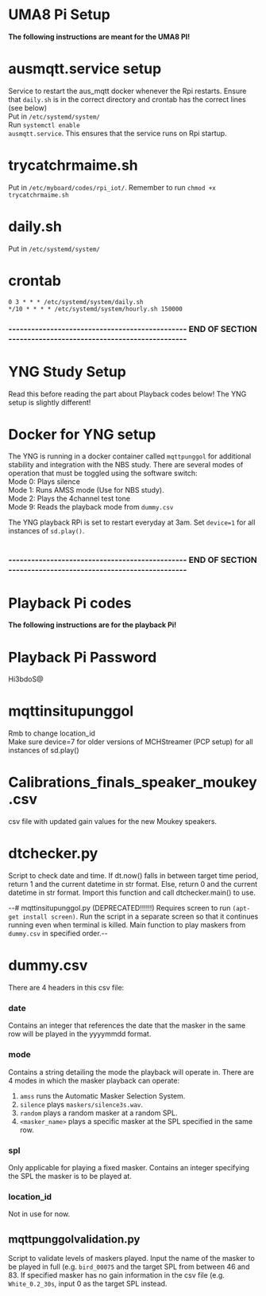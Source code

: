 # UMA8 Pi Setup
<b>The following instructions are meant for the UMA8 PI!</b>

# ausmqtt.service setup
Service to restart the aus_mqtt docker whenever the Rpi restarts. Ensure that <code>daily.sh</code> is in the correct directory and crontab has the correct lines (see below)<br>
Put in <code>/etc/systemd/system/</code><br>
Run <code>systemctl enable ausmqtt.service</code>. This ensures that the service runs on Rpi startup.

# trycatchrmaime.sh
Put in <code>/etc/myboard/codes/rpi_iot/</code>. Remember to run <code>chmod +x trycatchrmaime.sh</code>

# daily.sh
Put in <code>/etc/systemd/system/</code>

# crontab
```
0 3 * * * /etc/systemd/system/daily.sh
*/10 * * * * /etc/systemd/system/hourly.sh 150000
```
### ----------------------------------------------- END OF SECTION -----------------------------------------------
# YNG Study Setup
Read this before reading the part about Playback codes below! The YNG setup is slightly different!

# Docker for YNG setup
The YNG is running in a docker container called <code>mqttpunggol</code> for additional stability and integration with the NBS study. There are several modes of operation that must be toggled using the software switch:<br>
Mode 0: Plays silence<br>
Mode 1: Runs AMSS mode (Use for NBS study).<br>
Mode 2: Plays the 4channel test tone<br>
Mode 9: Reads the playback mode from <code>dummy.csv</code><br>

The YNG playback RPi is set to restart everyday at 3am. Set <code>device=1</code> for all instances of <code>sd.play()</code>.<br><br>
### ----------------------------------------------- END OF SECTION -----------------------------------------------

# Playback Pi codes
<b>The following instructions are for the playback Pi!</b>

# Playback Pi Password
Hi3bdoS@

# mqttinsitupunggol
Rmb to change location_id<br>
Make sure device=7 for older versions of MCHStreamer (PCP setup) for all instances of sd.play()

# Calibrations_finals_speaker_moukey.csv
csv file with updated gain values for the new Moukey speakers.

# dtchecker.py
Script to check date and time. If dt.now() falls in between target time period, return 1 and the current datetime in str format. Else, return 0 and the current datetime in str format. Import this function and call dtchecker.main() to use.

--# mqttinsitupunggol.py (DEPRECATED!!!!!!)
Requires screen to run <code>(apt-get install screen)</code>. Run the script in a separate screen so that it continues running even when terminal is killed. Main function to play maskers from <code>dummy.csv</code> in specified order.--

# dummy.csv
There are 4 headers in this csv file:

### date
Contains an integer that references the date that the masker in the same row will be played in the yyyymmdd format.

### mode
Contains a string detailing the mode the playback will operate in. There are 4 modes in which the masker playback can operate:<br>
1. <code>amss</code> runs the Automatic Masker Selection System.<br>
2. <code>silence</code> plays <code>maskers/silence3s.wav</code>.<br>
3. <code>random</code> plays a random masker at a random SPL.<br>
4. <code><masker_name></code> plays a specific masker at the SPL specified in the same row.

### spl
Only applicable for playing a fixed masker. Contains an integer specifying the SPL the masker is to be played at.

### location_id
Not in use for now.

## mqttpunggolvalidation.py
Script to validate levels of maskers played. Input the name of the masker to be played in full (e.g. <code>bird_00075</code> and the target SPL from between 46 and 83. If specified masker has no gain information in the csv file (e.g. <code>White_0.2_30s</code>, input 0 as the target SPL instead.
